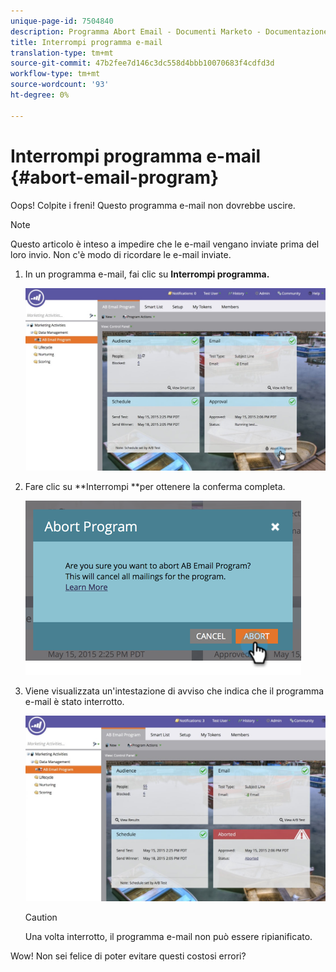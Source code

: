 ```yaml
---
unique-page-id: 7504840
description: Programma Abort Email - Documenti Marketo - Documentazione del prodotto
title: Interrompi programma e-mail
translation-type: tm+mt
source-git-commit: 47b2fee7d146c3dc558d4bbb10070683f4cdfd3d
workflow-type: tm+mt
source-wordcount: '93'
ht-degree: 0%

---
```



# Interrompi programma e-mail {#abort-email-program}

Oops! Colpite i freni! Questo programma e-mail non dovrebbe uscire.

>[!NOTE]
>
>Questo articolo è inteso a impedire che le e-mail vengano inviate prima del loro invio. Non c&#39;è modo di ricordare le e-mail inviate.

1. In un programma e-mail, fai clic su **Interrompi programma.**

   ![](assets/dashboardleads.jpg)

1. Fare clic su **Interrompi **per ottenere la conferma completa.

   ![](assets/image2015-5-20-15-3a24-3a35.png)

1. Viene visualizzata un&#39;intestazione di avviso che indica che il programma e-mail è stato interrotto.

   ![](assets/dashboardleadchange2.jpg)

   >[!CAUTION]
   >
   >Una volta interrotto, il programma e-mail non può essere ripianificato.

Wow! Non sei felice di poter evitare questi costosi errori?
